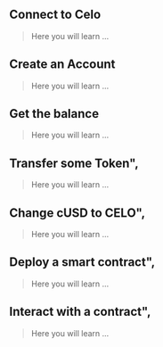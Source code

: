## Connect to Celo
> Here you will learn ...

## Create an Account
> Here you will learn ...

## Get the balance
> Here you will learn ...

## Transfer some Token",
> Here you will learn ...

## Change cUSD to CELO",
> Here you will learn ...

## Deploy a smart contract",
> Here you will learn ...

## Interact with a contract",
> Here you will learn ...
